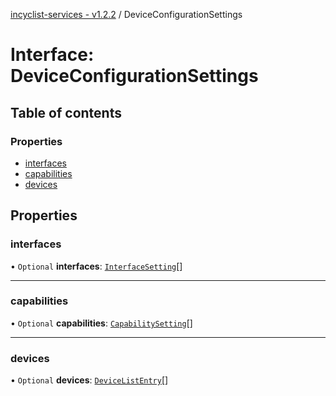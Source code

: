 [incyclist-services - v1.2.2](../README.md) / DeviceConfigurationSettings

# Interface: DeviceConfigurationSettings

## Table of contents

### Properties

- [interfaces](DeviceConfigurationSettings.md#interfaces)
- [capabilities](DeviceConfigurationSettings.md#capabilities)
- [devices](DeviceConfigurationSettings.md#devices)

## Properties

### interfaces

• `Optional` **interfaces**: [`InterfaceSetting`](InterfaceSetting.md)[]

___

### capabilities

• `Optional` **capabilities**: [`CapabilitySetting`](../README.md#capabilitysetting)[]

___

### devices

• `Optional` **devices**: [`DeviceListEntry`](DeviceListEntry.md)[]
